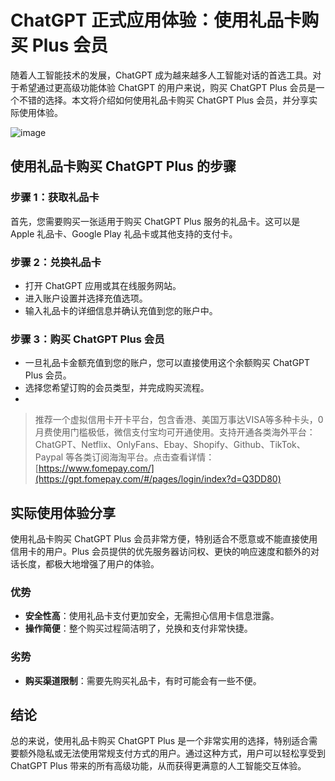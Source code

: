 # ChatGPT 正式应用体验：使用礼品卡购买 Plus 会员

随着人工智能技术的发展，ChatGPT 成为越来越多人工智能对话的首选工具。对于希望通过更高级功能体验 ChatGPT 的用户来说，购买 ChatGPT Plus 会员是一个不错的选择。本文将介绍如何使用礼品卡购买 ChatGPT Plus 会员，并分享实际使用体验。

![image](https://github.com/glasservincent36/kdsm/assets/169870745/f514e18d-f1cf-471e-84a7-3c3d58e03db7)



## 使用礼品卡购买 ChatGPT Plus 的步骤

### 步骤 1：获取礼品卡

首先，您需要购买一张适用于购买 ChatGPT Plus 服务的礼品卡。这可以是 Apple 礼品卡、Google Play 礼品卡或其他支持的支付卡。

### 步骤 2：兑换礼品卡

- 打开 ChatGPT 应用或其在线服务网站。
- 进入账户设置并选择充值选项。
- 输入礼品卡的详细信息并确认充值到您的账户中。

### 步骤 3：购买 ChatGPT Plus 会员

- 一旦礼品卡金额充值到您的账户，您可以直接使用这个余额购买 ChatGPT Plus 会员。
- 选择您希望订购的会员类型，并完成购买流程。
- 
> 推荐一个虚拟信用卡开卡平台，包含香港、美国万事达VISA等多种卡头，0月费使用门槛极低，微信支付宝均可开通使用。支持开通各类海外平台：ChatGPT、Netflix、OnlyFans、Ebay、Shopify、Github、TikTok、Paypal 等各类订阅海淘平台。点击查看详情：[https://www.fomepay.com/](https://gpt.fomepay.com/#/pages/login/index?d=Q3DD80)

## 实际使用体验分享

使用礼品卡购买 ChatGPT Plus 会员非常方便，特别适合不愿意或不能直接使用信用卡的用户。Plus 会员提供的优先服务器访问权、更快的响应速度和额外的对话长度，都极大地增强了用户的体验。

### 优势

- **安全性高**：使用礼品卡支付更加安全，无需担心信用卡信息泄露。
- **操作简便**：整个购买过程简洁明了，兑换和支付非常快捷。

### 劣势

- **购买渠道限制**：需要先购买礼品卡，有时可能会有一些不便。

## 结论

总的来说，使用礼品卡购买 ChatGPT Plus 是一个非常实用的选择，特别适合需要额外隐私或无法使用常规支付方式的用户。通过这种方式，用户可以轻松享受到 ChatGPT Plus 带来的所有高级功能，从而获得更满意的人工智能交互体验。
